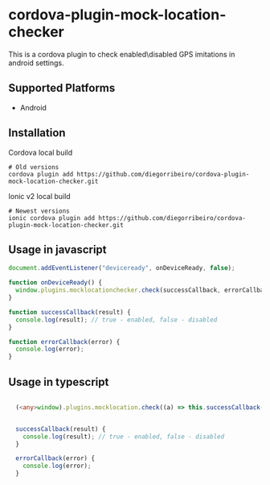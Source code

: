 # cordova-plugin-mock-location-checker

This is a cordova plugin to check enabled\disabled GPS imitations in android settings.

## Supported Platforms

- Android

## Installation

Cordova local build

    # Old versions
    cordova plugin add https://github.com/diegorribeiro/cordova-plugin-mock-location-checker.git

Ionic v2 local build

    # Newest versions
    ionic cordova plugin add https://github.com/diegorribeiro/cordova-plugin-mock-location-checker.git


## Usage in javascript

```js
document.addEventListener("deviceready", onDeviceReady, false);

function onDeviceReady() {
  window.plugins.mocklocationchecker.check(successCallback, errorCallback);
}

function successCallback(result) {
  console.log(result); // true - enabled, false - disabled
}

function errorCallback(error) {
  console.log(error);
}
```

## Usage in typescript

```ts

  (<any>window).plugins.mocklocation.check((a) => this.successCallback(a), (b) => this.errorCallback(b));


  successCallback(result) {
    console.log(result); // true - enabled, false - disabled
  }

  errorCallback(error) {
    console.log(error);
  }

```
